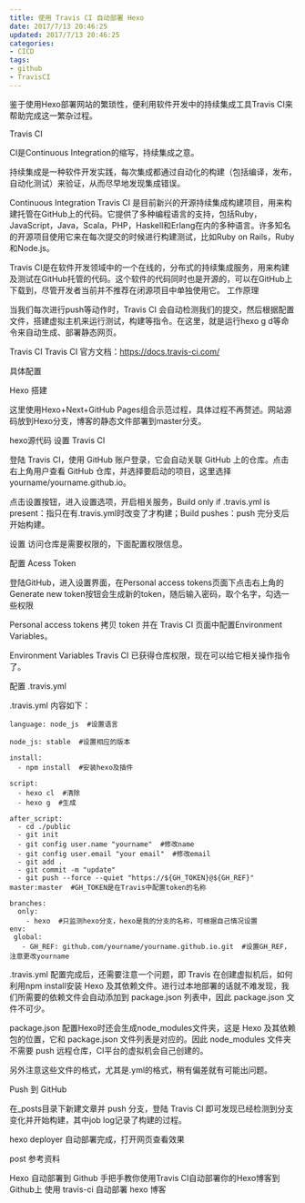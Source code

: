 ```yaml
---
title: 使用 Travis CI 自动部署 Hexo
date: 2017/7/13 20:46:25
updated: 2017/7/13 20:46:25
categories:
- CICD
tags:
- github
- TravisCI
---
```

鉴于使用Hexo部署网站的繁琐性，便利用软件开发中的持续集成工具Travis CI来帮助完成这一繁杂过程。

Travis CI

CI是Continuous Integration的缩写，持续集成之意。

持续集成是一种软件开发实践，每次集成都通过自动化的构建（包括编译，发布，自动化测试）来验证，从而尽早地发现集成错误。

Continuous Integration
Travis CI 是目前新兴的开源持续集成构建项目，用来构建托管在GitHub上的代码。它提供了多种编程语言的支持，包括Ruby，JavaScript，Java，Scala，PHP，Haskell和Erlang在内的多种语言。许多知名的开源项目使用它来在每次提交的时候进行构建测试，比如Ruby on Rails，Ruby和Node.js。

Travis CI是在软件开发领域中的一个在线的，分布式的持续集成服务，用来构建及测试在GitHub托管的代码。这个软件的代码同时也是开源的，可以在GitHub上下载到，尽管开发者当前并不推荐在闭源项目中单独使用它。
工作原理

当我们每次进行push等动作时，Travis CI 会自动检测我们的提交，然后根据配置文件，搭建虚拟主机来运行测试，构建等指令。在这里，就是运行hexo g d等命令来自动生成、部署静态网页。


Travis CI
Travis CI 官方文档：https://docs.travis-ci.com/

具体配置

Hexo 搭建

这里使用Hexo+Next+GitHub Pages组合示范过程，具体过程不再赘述。网站源码放到Hexo分支，博客的静态文件部署到master分支。


hexo源代码
设置 Travis CI

登陆 Travis CI，使用 GitHub 账户登录，它会自动关联 GitHub 上的仓库。点击右上角用户查看 GitHub 仓库，并选择要启动的项目，这里选择yourname/yourname.github.io。

点击设置按钮，进入设置选项，开启相关服务，Build only if .travis.yml is present：指只在有.travis.yml时改变了才构建；Build pushes：push 完分支后开始构建。


设置
访问仓库是需要权限的，下面配置权限信息。

配置 Acess Token

登陆GitHub，进入设置界面，在Personal access tokens页面下点击右上角的Generate new token按钮会生成新的token，随后输入密码，取个名字，勾选一些权限


Personal access tokens
拷贝 token 并在 Travis CI 页面中配置Environment Variables。


Environment Variables
Travis CI 已获得仓库权限，现在可以给它相关操作指令了。

配置 .travis.yml

.travis.yml 内容如下：
```
language: node_js  #设置语言

node_js: stable  #设置相应的版本

install:
  - npm install  #安装hexo及插件

script:
  - hexo cl  #清除
  - hexo g  #生成

after_script:
  - cd ./public
  - git init
  - git config user.name "yourname"  #修改name
  - git config user.email "your email"  #修改email
  - git add .
  - git commit -m "update"
  - git push --force --quiet "https://${GH_TOKEN}@${GH_REF}" master:master  #GH_TOKEN是在Travis中配置token的名称

branches:
  only:
    - hexo  #只监测hexo分支，hexo是我的分支的名称，可根据自己情况设置
env:
 global:
   - GH_REF: github.com/yourname/yourname.github.io.git  #设置GH_REF，注意更改yourname
```   
.travis.yml 配置完成后，还需要注意一个问题，即 Travis 在创建虚拟机后，如何利用npm install安装 Hexo 及其依赖文件。进行过本地部署的话就不难发现，我们所需要的依赖文件会自动添加到 package.json 列表中，因此 package.json 文件不可少。


package.json
配置Hexo时还会生成node_modules文件夹，这是 Hexo 及其依赖包的位置，它和 package.json 文件列表是对应的。因此 node_modules 文件夹不需要 push 远程仓库，CI平台的虚拟机会自己创建的。

另外注意这些文件的格式，尤其是.yml的格式，稍有偏差就有可能出问题。

Push 到 GitHub

在_posts目录下新建文章并 push 分支，登陆 Travis CI 即可发现已经检测到分支变化并开始构建，其中job log记录了构建的过程。


hexo deployer
自动部署完成，打开网页查看效果


post
参考资料

Hexo 自动部署到 Github
手把手教你使用Travis CI自动部署你的Hexo博客到Github上
使用 travis-ci 自动部署 hexo 博客